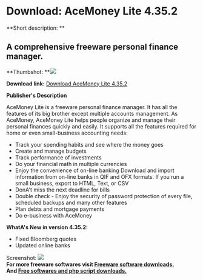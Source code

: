# Download: AceMoney Lite 4.35.2

**Short description: **

## A comprehensive freeware personal finance manager.

  
**Thumbshot: **![](http://www.freewarefiles.com/screenshot/acemoney_md.jpg)   
  
**Download link:** [Download AceMoney Lite 4.35.2](http://freesoftwares.boysofts.com/AceMoney-Lite_program_45520.html)  
  

**Publisher's Description**  
  

AceMoney Lite is a freeware personal finance manager. It has all the features
of its big brother except multiple accounts management. As AceMoney, AceMoney
Lite helps people organize and manage their personal finances quickly and
easily. It supports all the features required for home or even small-business
accounting needs:

  * Track your spending habits and see where the money goes 
  * Create and manage budgets 
  * Track performance of investments 
  * Do your financial math in multiple currencies 
  * Enjoy the convenience of on-line banking Download and import information from on-line banks in QIF and OFX formats. If you run a small business, export to HTML, Text, or CSV 
  * DonA't miss the next deadline for bills 
  * Double check - Enjoy the security of password protection of every file, scheduled backups and many other features 
  * Plan debts and mortgage payments 
  * Do e-business with AceMoney 

**WhatA's New in version 4.35.2:**

  * Fixed Bloomberg quotes 
  * Updated online banks 

  
  
Screenshot: ![](http://www.freewarefiles.com/screenshot/acemoney.jpg)  
**For more freeware softwares visit [Freeware software downloads.](http://freesoftwares.boysofts.com/)**   
**And [Free softwares and php script downloads.](http://www.boysofts.com/)**

